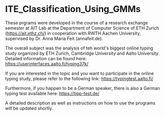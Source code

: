 # ITE_Classification_Using_GMMs

These prgrams were developed in the course of a research exchange semester at AIT Lab at the Department of Computer Science of ETH Zurich (https://ait.ethz.ch/) 
in cooperation with RWTH Aachen University, supervised by Dr. Anna Maria Feit (annafeit.de).

The overall subject was the analysis of teh world's biggest online typing study organized by ETH Zurich, Cambridge University and Aalto University. Detailed information can be found here: https://userinterfaces.aalto.fi/typing37k/


If you are interested in the topic and you want to participate in the online typing study, please refer to the following link: https://typingtest.aalto.fi/

Furthermore, if you happen to be a German speaker, there is also a German typing test available here: https://tipp-test.de/


A detailed description as well as instructions on how to use the programs will be updated shortly.
